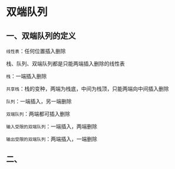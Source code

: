 # 双端队列

## 一、双端队列的定义

`线性表`：任何位置插入删除

栈、队列、双端队列都是只能两端插入删除的线性表

`栈`：一端插入删除

`共享栈`：栈的变种，两端为栈底，中间为栈顶，只能两端向中间插入删除

`队列`：一端插入，另一端删除

`双端队列`：两端都可插入删除

`输入受限的双端队列`：一端插入，两端删除

`输出受限的双端队列`：两端插入，一端删除

## 二、